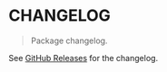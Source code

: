 # CHANGELOG

> Package changelog.

See [GitHub Releases](https://github.com/stdlib-js/assert-deep-equal/releases) for the changelog.